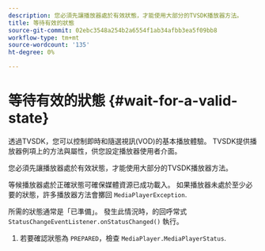 ```yaml
---
description: 您必須先讓播放器處於有效狀態，才能使用大部分的TVSDK播放器方法。
title: 等待有效的狀態
source-git-commit: 02ebc3548a254b2a6554f1ab34afbb3ea5f09bb8
workflow-type: tm+mt
source-wordcount: '135'
ht-degree: 0%

---
```


# 等待有效的狀態 {#wait-for-a-valid-state}

透過TVSDK，您可以控制即時和隨選視訊(VOD)的基本播放體驗。 TVSDK提供播放器例項上的方法與屬性，供您設定播放器使用者介面。

您必須先讓播放器處於有效狀態，才能使用大部分的TVSDK播放器方法。

等候播放器處於正確狀態可確保媒體資源已成功載入。 如果播放器未處於至少必要的狀態，許多播放器方法會擲回 `MediaPlayerException`.

所需的狀態通常是「已準備」。 發生此情況時，的回呼常式 `StatusChangeEventListener.onStatusChanged()` 執行。

1. 若要確認狀態為 `PREPARED`，檢查 `MediaPlayer.MediaPlayerStatus`.
